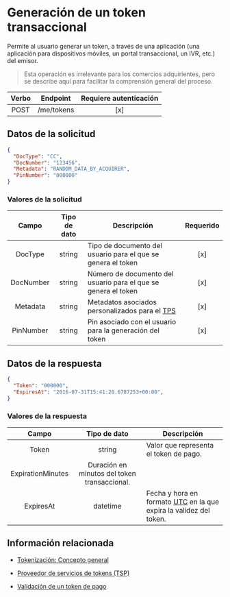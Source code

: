 # Generación de un token transaccional

Permite al usuario generar un token, a través de una aplicación (una aplicación para dispositivos móviles, un portal transaccional, un IVR, etc.) del emisor.

> Esta operación es irrelevante para los comercios adquirientes, pero se describe aquí para facilitar la comprensión general del proceso.

Verbo | Endpoint | Requiere autenticación
:---: | -------- | :------------:
POST | /me/tokens | [x]

## Datos de la solicitud

```json
{
  "DocType": "CC",
  "DocNumber": "123456",
  "Metadata": "RANDOM_DATA_BY_ACQUIRER",
  "PinNumber": "000000"
}
```

### Valores de la solicitud

Campo | Tipo de dato | Descripción | Requerido
:---: | :--------: | ------------ | :-----:
DocType | string | Tipo de documento del usuario para el que se genera el token | [x]
DocNumber | string | Número de documento del usuario para el que se genera el token | [x]
Metadata | string | Metadatos asociados personalizados para el [TPS](Tokenization.md#tps) | [x]
PinNumber | string | Pin asociado con el usuario para la generación del token | [x]

## Datos de la respuesta

```json
{
  "Token": "000000",
  "ExpiresAt": "2016-07-31T15:41:20.6787253+00:00",
}
```

### Valores de la respuesta

Campo | Tipo de dato | Descripción
:---: | :--------: | ------------
Token | string | Valor que representa el token de pago.
ExpirationMinutes | Duración en minutos del token transaccional.
ExpiresAt | datetime | Fecha y hora en formato [UTC](https://en.wikipedia.org/wiki/Coordinated_Universal_Time) en la que expira la validez del token.

## Información relacionada

- [Tokenización: Concepto general](Tokenization.md)

- [Proveedor de servicios de tokens (TSP)](Tokenization.md#tps)

- [Validación de un token de pago](Redeem-PaymentToken.md)

